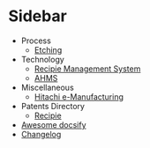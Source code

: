 # Sidebar

* Process
  * [Etching](https://github.com/jnanadarshan/docsify/tree/e0e70dea214b0bf6b49a3dca8b0c394b18a3ca00/process/etch-def.md)
* Technology
  * [Recipie Management System](rms.md)
  * [AHMS](ahms.md)
* Miscellaneous
  * [Hitachi e-Manufacturing](https://jnanadarshan.github.io/docsify/hitachi-emanufacturing.html)
* Patents Directory
  * [Recipie](https://github.com/jnanadarshan/docsify/tree/e0e70dea214b0bf6b49a3dca8b0c394b18a3ca00/patents/recipie.md)
* [Awesome docsify](https://github.com/jnanadarshan/docsify/tree/e0e70dea214b0bf6b49a3dca8b0c394b18a3ca00/docs/awesome.md)
* [Changelog](https://github.com/jnanadarshan/docsify/tree/e0e70dea214b0bf6b49a3dca8b0c394b18a3ca00/docs/changelog.md)

